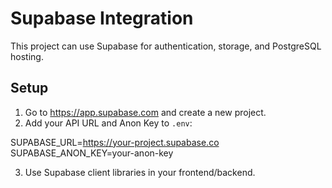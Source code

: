 # Supabase Integration

This project can use Supabase for authentication, storage, and PostgreSQL hosting.

## Setup

1. Go to https://app.supabase.com and create a new project.
2. Add your API URL and Anon Key to `.env`:

SUPABASE_URL=https://your-project.supabase.co  
SUPABASE_ANON_KEY=your-anon-key

3. Use Supabase client libraries in your frontend/backend.
